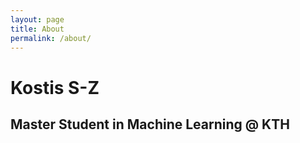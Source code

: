 ```yaml
---
layout: page
title: About
permalink: /about/
---
```

# Kostis S-Z

## Master Student in Machine Learning @ KTH
